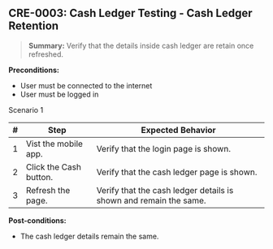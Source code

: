 ## **CRE-0003:** Cash Ledger Testing - Cash Ledger Retention

> **Summary:** Verify that the details inside cash ledger are retain once refreshed. <br>

**Preconditions:**

- User must be connected to the internet
- User must be logged in

Scenario 1

| \#  | Step                   | Expected Behavior                                                 |
| --- | ---------------------- | ----------------------------------------------------------------- |
| 1   | Vist the mobile app.   | Verify that the login page is shown.                              |
| 2   | Click the Cash button. | Verify that the cash ledger page is shown.                        |
| 3   | Refresh the page.      | Verify that the cash ledger details is shown and remain the same. |

**Post-conditions:**

- The cash ledger details remain the same.
